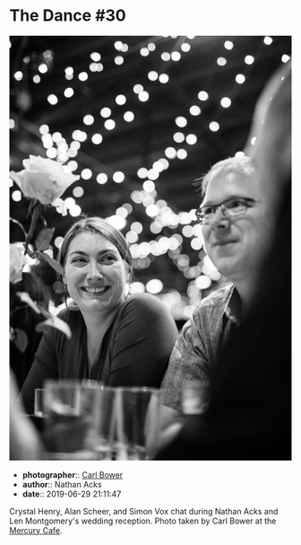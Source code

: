 # The Dance \#30

![Crystal Henry, Alan Scheer, and Simon Vox chat](assets/2019-06-29-set-4-the-dance-30.webp)

* **photographer**:: [Carl Bower](https://carlbowerphotos.com)
* **author**:: Nathan Acks
* **date**:: 2019-06-29 21:11:47

Crystal Henry, Alan Scheer, and Simon Vox chat during Nathan Acks and Len Montgomery's wedding reception. Photo taken by Carl Bower at the [Mercury Cafe](http://mercurycafe.com).
